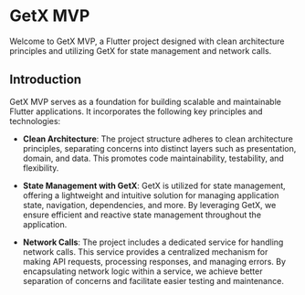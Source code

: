 # GetX MVP

Welcome to GetX MVP, a Flutter project designed with clean architecture principles and utilizing GetX for state management and network calls.

## Introduction

GetX MVP serves as a foundation for building scalable and maintainable Flutter applications. It incorporates the following key principles and technologies:

- **Clean Architecture**: The project structure adheres to clean architecture principles, separating concerns into distinct layers such as presentation, domain, and data. This promotes code maintainability, testability, and flexibility.
  
- **State Management with GetX**: GetX is utilized for state management, offering a lightweight and intuitive solution for managing application state, navigation, dependencies, and more. By leveraging GetX, we ensure efficient and reactive state management throughout the application.

- **Network Calls**: The project includes a dedicated service for handling network calls. This service provides a centralized mechanism for making API requests, processing responses, and managing errors. By encapsulating network logic within a service, we achieve better separation of concerns and facilitate easier testing and maintenance.